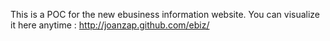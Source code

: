 This is a POC for the new ebusiness information website.
You can visualize it here anytime : http://joanzap.github.com/ebiz/

